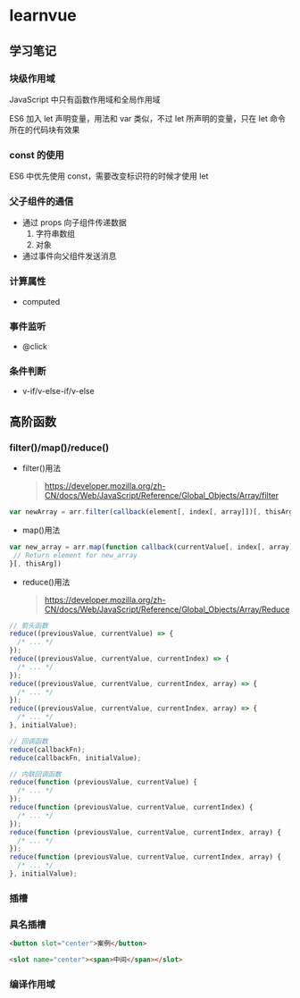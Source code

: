 # learnvue

## 学习笔记

### 块级作用域

JavaScript 中只有函数作用域和全局作用域

ES6 加入 let 声明变量，用法和 var 类似，不过 let 所声明的变量，只在 let 命令所在的代码块有效果

### const 的使用

ES6 中优先使用 const，需要改变标识符的时候才使用 let

### 父子组件的通信

- 通过 props 向子组件传递数据
  1. 字符串数组
  2. 对象
- 通过事件向父组件发送消息

### 计算属性

- computed

### 事件监听

- @click

### 条件判断

- v-if/v-else-if/v-else

## 高阶函数

### filter()/map()/reduce()

- filter()用法
  > https://developer.mozilla.org/zh-CN/docs/Web/JavaScript/Reference/Global_Objects/Array/filter

```javascript
var newArray = arr.filter(callback(element[, index[, array]])[, thisArg])
```

- map()用法

```javascript
var new_array = arr.map(function callback(currentValue[, index[, array]]) {
 // Return element for new_array
}[, thisArg])
```

- reduce()用法
  > https://developer.mozilla.org/zh-CN/docs/Web/JavaScript/Reference/Global_Objects/Array/Reduce

```javascript
// 箭头函数
reduce((previousValue, currentValue) => {
  /* ... */
});
reduce((previousValue, currentValue, currentIndex) => {
  /* ... */
});
reduce((previousValue, currentValue, currentIndex, array) => {
  /* ... */
});
reduce((previousValue, currentValue, currentIndex, array) => {
  /* ... */
}, initialValue);

// 回调函数
reduce(callbackFn);
reduce(callbackFn, initialValue);

// 内联回调函数
reduce(function (previousValue, currentValue) {
  /* ... */
});
reduce(function (previousValue, currentValue, currentIndex) {
  /* ... */
});
reduce(function (previousValue, currentValue, currentIndex, array) {
  /* ... */
});
reduce(function (previousValue, currentValue, currentIndex, array) {
  /* ... */
}, initialValue);
```

### 插槽

### 具名插槽

```html
<button slot="center">案例</button>

<slot name="center"><span>中间</span></slot>
```
### 编译作用域